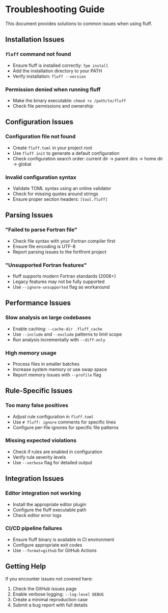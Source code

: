 # Troubleshooting Guide

This document provides solutions to common issues when using fluff.

## Installation Issues

### `fluff` command not found
- Ensure fluff is installed correctly: `fpm install`
- Add the installation directory to your PATH
- Verify installation: `fluff --version`

### Permission denied when running fluff
- Make the binary executable: `chmod +x /path/to/fluff`
- Check file permissions and ownership

## Configuration Issues

### Configuration file not found
- Create `fluff.toml` in your project root
- Use `fluff init` to generate a default configuration
- Check configuration search order: current dir → parent dirs → home dir → global

### Invalid configuration syntax
- Validate TOML syntax using an online validator
- Check for missing quotes around strings
- Ensure proper section headers: `[tool.fluff]`

## Parsing Issues

### "Failed to parse Fortran file"
- Check file syntax with your Fortran compiler first
- Ensure file encoding is UTF-8
- Report parsing issues to the fortfront project

### "Unsupported Fortran features"
- fluff supports modern Fortran standards (2008+)
- Legacy features may not be fully supported
- Use `--ignore-unsupported` flag as workaround

## Performance Issues

### Slow analysis on large codebases
- Enable caching: `--cache-dir .fluff_cache`
- Use `--include` and `--exclude` patterns to limit scope
- Run analysis incrementally with `--diff-only`

### High memory usage
- Process files in smaller batches
- Increase system memory or use swap space
- Report memory issues with `--profile` flag

## Rule-Specific Issues

### Too many false positives
- Adjust rule configuration in `fluff.toml`
- Use `# fluff: ignore` comments for specific lines
- Configure per-file ignores for specific file patterns

### Missing expected violations
- Check if rules are enabled in configuration
- Verify rule severity levels
- Use `--verbose` flag for detailed output

## Integration Issues

### Editor integration not working
- Install the appropriate editor plugin
- Configure the fluff executable path
- Check editor error logs

### CI/CD pipeline failures
- Ensure fluff binary is available in CI environment
- Configure appropriate exit codes
- Use `--format=github` for GitHub Actions

## Getting Help

If you encounter issues not covered here:
1. Check the GitHub issues page
2. Enable verbose logging: `--log-level DEBUG`
3. Create a minimal reproduction case
4. Submit a bug report with full details
